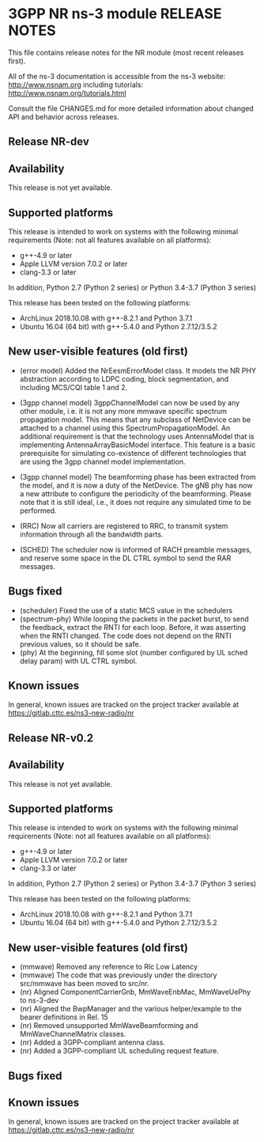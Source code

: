 <!--
/**
 * \page releasenotes Release Notes
 * \brief Release notes of 5G-LENA
 */
-->

# 3GPP NR ns-3 module RELEASE NOTES

This file contains release notes for the NR module (most recent releases first).  

All of the ns-3 documentation is accessible from the ns-3 website:
http://www.nsnam.org including tutorials: http://www.nsnam.org/tutorials.html

Consult the file CHANGES.md for more detailed information about changed
API and behavior across releases.

Release NR-dev
--------------

Availability
------------
This release is not yet available.

Supported platforms
-------------------
This release is intended to work on systems with the following minimal
requirements (Note:  not all features available on all platforms):

- g++-4.9 or later
- Apple LLVM version 7.0.2 or later
- clang-3.3 or later

In addition, Python 2.7 (Python 2 series) or Python 3.4-3.7 (Python 3 series)

This release has been tested on the following platforms:
- ArchLinux 2018.10.08 with g++-8.2.1 and Python 3.7.1
- Ubuntu 16.04 (64 bit) with g++-5.4.0 and Python 2.7.12/3.5.2

New user-visible features (old first)
-------------------------

- (error model) Added the NrEesmErrorModel class. It models the NR PHY
abstraction according to LDPC coding, block segmentation, and including
MCS/CQI table 1 and 2.

- (3gpp channel model) 3gppChannelModel can now be used by any other module,
i.e. it is not any more mmwave specific spectrum propagation model. This means
that any subclass of NetDevice can be attached to a channel using this
SpectrumPropagationModel. An additional requirement is that the technology uses
AntennaModel that is implementing AntennaArrayBasicModel interface. This
feature is a basic prerequisite for simulating co-existence of different
technologies that are using the 3gpp channel model implementation.

- (3gpp channel model) The beamforming phase has been extracted from the model,
and it is now a duty of the NetDevice. The gNB phy has now a new attribute to
configure the periodicity of the beamforming. Please note that it is still ideal,
i.e., it does not require any simulated time to be performed.

- (RRC) Now all carriers are registered to RRC, to transmit system information
through all the bandwidth parts.

- (SCHED) The scheduler now is informed of RACH preamble messages, and reserve
  some space in the DL CTRL symbol to send the RAR messages.

Bugs fixed
----------
- (scheduler) Fixed the use of a static MCS value in the schedulers
- (spectrum-phy) While looping the packets in the packet burst,
  to send the feedback, extract the RNTI for each loop. Before, it was
  asserting when the RNTI changed. The code does not depend on the
  RNTI previous values, so it should be safe.
- (phy) At the beginning, fill some slot (number configured by UL sched delay
  param) with UL CTRL symbol.

Known issues
------------
In general, known issues are tracked on the project tracker available
at https://gitlab.cttc.es/ns3-new-radio/nr


Release NR-v0.2
---------------

Availability
------------
This release is not yet available.

Supported platforms
-------------------
This release is intended to work on systems with the following minimal
requirements (Note:  not all features available on all platforms):

- g++-4.9 or later
- Apple LLVM version 7.0.2 or later
- clang-3.3 or later

In addition, Python 2.7 (Python 2 series) or Python 3.4-3.7 (Python 3 series)

This release has been tested on the following platforms:
- ArchLinux 2018.10.08 with g++-8.2.1 and Python 3.7.1
- Ubuntu 16.04 (64 bit) with g++-5.4.0 and Python 2.7.12/3.5.2

New user-visible features (old first)
-------------------------

- (mmwave) Removed any reference to Rlc Low Latency
- (mmwave) The code that was previously under the directory src/mmwave has been
  moved to src/nr.
- (nr) Aligned ComponentCarrierGnb, MmWaveEnbMac, MmWaveUePhy to ns-3-dev
- (nr) Aligned the BwpManager and the various helper/example to the bearer
  definitions in Rel. 15
- (nr) Removed unsupported MmWaveBeamforming and MmWaveChannelMatrix classes.
- (nr) Added a 3GPP-compliant antenna class.
- (nr) Added a 3GPP-compliant UL scheduling request feature.

Bugs fixed
----------

Known issues
------------
In general, known issues are tracked on the project tracker available
at https://gitlab.cttc.es/ns3-new-radio/nr
